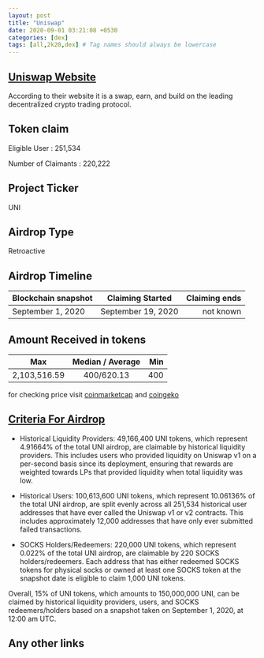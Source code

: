 ```yaml
---
layout: post
title: "Uniswap"
date: 2020-09-01 03:21:08 +0530
categories: [dex]
tags: [all,2k20,dex] # Tag names should always be lowercase
---
```


## [Uniswap Website](https://uniswap.org/)

According to their website it is a swap, earn, and build on the leading decentralized crypto trading protocol.

## Token claim

Eligible User : 251,534

Number of Claimants : 220,222

## Project Ticker

UNI

## Airdrop Type

Retroactive

## Airdrop Timeline

| Blockchain snapshot     | Claiming Started           | Claiming ends    |
| ----------------------- |:--------------------------:| ----------------:|
|  September 1, 2020      |  September 19, 2020        |   not known      |

## Amount Received in tokens  

| Max        |    Median / Average  |       Min    |
| ---------- |:--------------------:| ------------:|
|2,103,516.59|     400/620.13       |  400         |

for checking price visit [coinmarketcap](https://coinmarketcap.com/currencies/uni) and [coingeko](https://www.coingecko.com/en/coins/uni)

## [Criteria For Airdrop](https://blog.uniswap.org/uni)

* Historical Liquidity Providers: 49,166,400 UNI tokens, which represent 4.91664% of the total UNI airdrop, are claimable by historical liquidity providers. This includes users who provided liquidity on Uniswap v1 on a per-second basis since its deployment, ensuring that rewards are weighted towards LPs that provided liquidity when total liquidity was low.

* Historical Users: 100,613,600 UNI tokens, which represent 10.06136% of the total UNI airdrop, are split evenly across all 251,534 historical user addresses that have ever called the Uniswap v1 or v2 contracts. This includes approximately 12,000 addresses that have only ever submitted failed transactions.

* SOCKS Holders/Redeemers: 220,000 UNI tokens, which represent 0.022% of the total UNI airdrop, are claimable by 220 SOCKS holders/redeemers. Each address that has either redeemed SOCKS tokens for physical socks or owned at least one SOCKS token at the snapshot date is eligible to claim 1,000 UNI tokens.

Overall, 15% of UNI tokens, which amounts to 150,000,000 UNI, can be claimed by historical liquidity providers, users, and SOCKS redeemers/holders based on a snapshot taken on September 1, 2020, at 12:00 am UTC.

## Any other links
